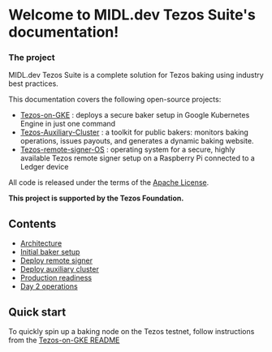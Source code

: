 Welcome to MIDL.dev Tezos Suite's documentation!
================================================

### The project

MIDL.dev Tezos Suite is a complete solution for Tezos baking using industry best practices.

This documentation covers the following open-source projects:

* [Tezos-on-GKE](https://github.com/midl-dev/tezos-on-gke/) : deploys a secure baker setup in Google Kubernetes Engine in just one command
* [Tezos-Auxiliary-Cluster](https://github.com/midl-dev/tezos-auxiliary-cluster) : a toolkit for public bakers: monitors baking operations, issues payouts, and generates a dynamic baking website.
* [Tezos-remote-signer-OS](https://github.com/midl-dev/tezos-remote-signer-os/tree/master/tezos-remote-signer) : operating system for a secure, highly available Tezos remote signer setup on a Raspberry Pi connected to a Ledger device


All code is released under the terms of the [Apache License](https://www.apache.org/licenses/LICENSE-2.0).

**This project is supported by the Tezos Foundation.**

Contents
--------

* [Architecture](architecture)
* [Initial baker setup](setup_baker)
* [Deploy remote signer](deploy-remote-signer)
* [Deploy auxiliary cluster](deploy-auxiliary-cluster)
* [Production readiness](production-readiness)
* [Day 2 operations](day-2-operations)

Quick start
-----------

To quickly spin up a baking node on the Tezos testnet, follow instructions from the [Tezos-on-GKE README](https://github.com/midl-dev/tezos-on-gke/)
